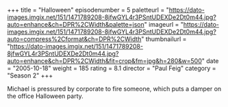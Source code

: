 +++
title = "Halloween"
episodenumber = 5
paletteurl = "https://dato-images.imgix.net/151/1471789208-8jfwGYL4r3PSntUDEXDe2Dt0m44.jpg?auto=enhance&ch=DPR%2CWidth&palette=json"
imageurl = "https://dato-images.imgix.net/151/1471789208-8jfwGYL4r3PSntUDEXDe2Dt0m44.jpg?auto=compress%2Cformat&ch=DPR%2CWidth"
thumbnailurl = "https://dato-images.imgix.net/151/1471789208-8jfwGYL4r3PSntUDEXDe2Dt0m44.jpg?auto=enhance&ch=DPR%2CWidth&fit=crop&fm=jpg&h=280&w=500"
date = "2005-10-18"
weight = 185
rating = 8.1
director = "Paul Feig"
category = "Season 2"
+++

Michael is pressured by corporate to fire someone, which puts a damper on the office Halloween party.